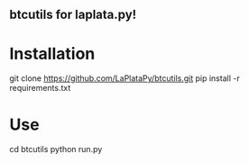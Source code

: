 ## btcutils for laplata.py!



# Installation
git clone https://github.com/LaPlataPy/btcutils.git
pip install -r requirements.txt

# Use
cd btcutils
python run.py